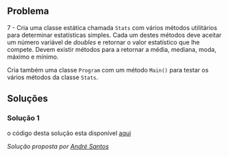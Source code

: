 ## Problema

7 - Cria uma classe estática chamada `Stats` com vários métodos utilitários
para determinar estatísticas simples. Cada um destes métodos deve aceitar um
número variável de _doubles_ e retornar o valor estatístico que lhe compete.
Devem existir métodos para a retornar a média, mediana, moda, máximo e mínimo.

Cria também uma classe `Program` com um método `Main()` para testar os vários
métodos da classe `Stats`.


## Soluções

### Solução 1

o código desta solução esta disponível [aqui](07v1)

*Solução proposta por [André Santos](https://github.com/Snigy24)*
